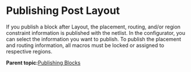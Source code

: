 # Publishing Post Layout

If you publish a block after Layout, the placement, routing, and/or region constraint information is published with the netlist. In the configurator, you can select the information you want to publish. To publish the placement and routing information, all macros must be locked or assigned to respective regions.

**Parent topic:**[Publishing Blocks](GUID-0FEEB3DE-88A0-4E90-B91B-E894B0921A02.md)

